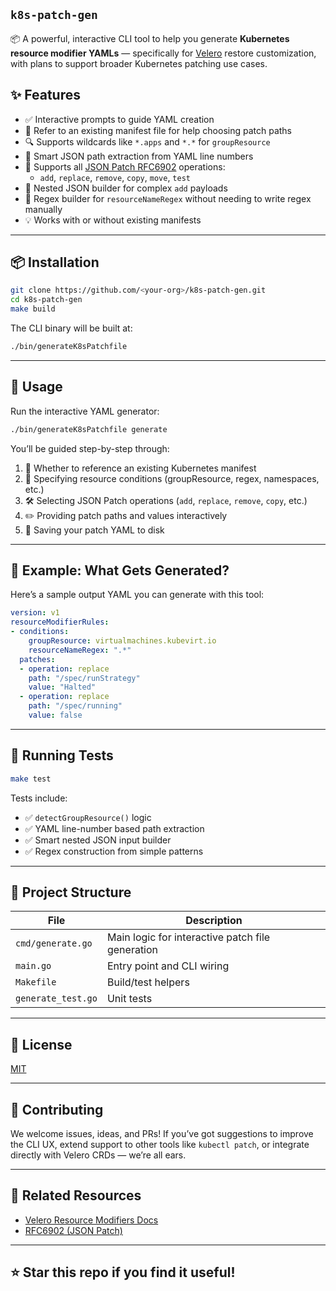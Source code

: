 ## `k8s-patch-gen`

📦 A powerful, interactive CLI tool to help you generate **Kubernetes resource modifier YAMLs** — specifically for [Velero](https://velero.io) restore customization, with plans to support broader Kubernetes patching use cases.

## ✨ Features

- ✅ Interactive prompts to guide YAML creation
- 📜 Refer to an existing manifest file for help choosing patch paths
- 🔍 Supports wildcards like `*.apps` and `*.*` for `groupResource`
- 🎯 Smart JSON path extraction from YAML line numbers
- 🧩 Supports all [JSON Patch RFC6902](https://datatracker.ietf.org/doc/html/rfc6902) operations:
  - `add`, `replace`, `remove`, `copy`, `move`, `test`
- 🧱 Nested JSON builder for complex `add` payloads
- 🎯 Regex builder for `resourceNameRegex` without needing to write regex manually
- 💡 Works with or without existing manifests

---

## 📦 Installation

```bash
git clone https://github.com/<your-org>/k8s-patch-gen.git
cd k8s-patch-gen
make build

```

The CLI binary will be built at:

```bash
./bin/generateK8sPatchfile
```

---

## 🚀 Usage

Run the interactive YAML generator:

```bash
./bin/generateK8sPatchfile generate
```

You’ll be guided step-by-step through:

1. 📄 Whether to reference an existing Kubernetes manifest
2. 🧩 Specifying resource conditions (groupResource, regex, namespaces, etc.)
3. 🛠️ Selecting JSON Patch operations (`add`, `replace`, `remove`, `copy`, etc.)
4. ✏️ Providing patch paths and values interactively
5. 💾 Saving your patch YAML to disk

---

## 📘 Example: What Gets Generated?

Here’s a sample output YAML you can generate with this tool:

```yaml
version: v1
resourceModifierRules:
- conditions:
    groupResource: virtualmachines.kubevirt.io
    resourceNameRegex: ".*"
  patches:
  - operation: replace
    path: "/spec/runStrategy"
    value: "Halted"
  - operation: replace
    path: "/spec/running"
    value: false
```

---

## 🧪 Running Tests

```bash
make test
```

Tests include:

- ✅ `detectGroupResource()` logic
- ✅ YAML line-number based path extraction
- ✅ Smart nested JSON input builder
- ✅ Regex construction from simple patterns

---

## 📂 Project Structure

| File | Description |
|------|-------------|
| `cmd/generate.go` | Main logic for interactive patch file generation |
| `main.go`         | Entry point and CLI wiring |
| `Makefile`        | Build/test helpers |
| `generate_test.go`| Unit tests |

---

## 📄 License

[MIT](LICENSE)

---

## 🙌 Contributing

We welcome issues, ideas, and PRs! If you’ve got suggestions to improve the CLI UX, extend support to other tools like `kubectl patch`, or integrate directly with Velero CRDs — we’re all ears.

---

## 🔗 Related Resources

- [Velero Resource Modifiers Docs](https://velero.io/docs/)
- [RFC6902 (JSON Patch)](https://datatracker.ietf.org/doc/html/rfc6902)

---

## ⭐️ Star this repo if you find it useful!
